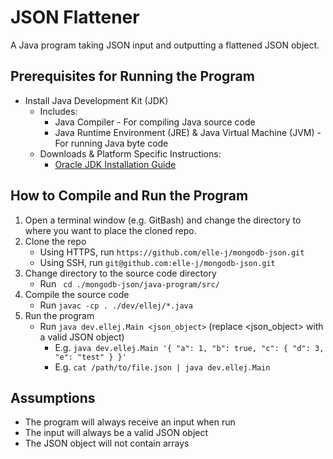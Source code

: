 # JSON Flattener

A Java program taking JSON input and outputting a flattened JSON object.

## Prerequisites for Running the Program

  * Install Java Development Kit (JDK)
    * Includes:
      * Java Compiler - For compiling Java source code
      * Java Runtime Environment (JRE) & Java Virtual Machine (JVM) - For running Java byte code
    * Downloads & Platform Specific Instructions:
      * [Oracle JDK Installation Guide](https://docs.oracle.com/en/java/javase/16/install/overview-jdk-installation.html#GUID-8677A77F-231A-40F7-98B9-1FD0B48C346A)

## How to Compile and Run the Program

  1. Open a terminal window (e.g. GitBash) and change the directory to where you want to place the cloned repo.
  2. Clone the repo
      * Using HTTPS, run `https://github.com/elle-j/mongodb-json.git`
      * Using SSH, run `git@github.com:elle-j/mongodb-json.git` 
  3. Change directory to the source code directory
      * Run ` cd ./mongodb-json/java-program/src/`
  4. Compile the source code
      * Run `javac -cp . ./dev/ellej/*.java`
  5. Run the program
      * Run `java dev.ellej.Main <json_object>` (replace <json_object> with a valid JSON object)
        * E.g. `java dev.ellej.Main '{ "a": 1, "b": true, "c": { "d": 3, "e": "test" } }'`
        * E.g. `cat /path/to/file.json | java dev.ellej.Main`

## Assumptions

  * The program will always receive an input when run
  * The input will always be a valid JSON object
  * The JSON object will not contain arrays
